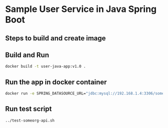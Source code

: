 # Sample User Service in Java Spring Boot

## Steps to build and create image

## Build and Run
```bash
docker build -t user-java-app:v1.0 .
```

## Run the app in docker container
```bash
docker run -e SPRING_DATASOURCE_URL="jdbc:mysql://192.168.1.4:3306/someorg" -p 8080:8080 user-java-app:v1.0
```

## Run test script
```bash
../test-someorg-api.sh
```
